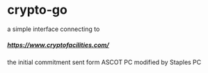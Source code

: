 # crypto-go

a simple interface connecting to 
##### https://www.cryptofacilities.com/
the initial commitment sent form ASCOT PC
modified by Staples PC 




